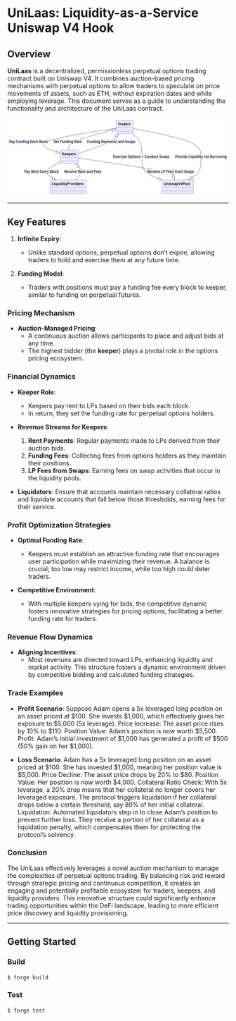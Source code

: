 # UniLaas: Liquidity-as-a-Service Uniswap V4 Hook

## Overview

**UniLaas** is a decentralized, permissionless perpetual options trading contract built on Uniswap V4. It combines auction-based pricing mechanisms with perpetual options to allow traders to speculate on price movements of assets, such as ETH, without expiration dates and while employing leverage. This document serves as a guide to understanding the functionality and architecture of the UniLaas contract.


![Unilaas Diagram](unilaas.png)

---

## Key Features

1. **Infinite Expiry**:
   - Unlike standard options, perpetual options don’t expire, allowing traders to hold and exercise them at any future time.

2. **Funding Model**:
   - Traders with positions must pay a funding fee every block to keeper, similar to funding on perpetual futures.

### Pricing Mechanism

- **Auction-Managed Pricing**:
  - A continuous auction allows participants to place and adjust bids at any time.
  - The highest bidder (the **keeper**) plays a pivotal role in the options pricing ecosystem.

### Financial Dynamics

- **Keeper Role**:
  - Keepers pay rent to LPs based on their bids each block.
  - In return, they set the funding rate for perpetual options holders.

- **Revenue Streams for Keepers**:
  1. **Rent Payments**: Regular payments made to LPs derived from their auction bids.
  2. **Funding Fees**: Collecting fees from options holders as they maintain their positions.
  3. **LP Fees from Swaps**: Earning fees on swap activities that occur in the liquidity pools.

- **Liquidators**: Ensure that accounts maintain necessary collateral ratios and liquidate accounts that fall below those thresholds, earning fees for their service.

### Profit Optimization Strategies

- **Optimal Funding Rate**:
  - Keepers must establish an attractive funding rate that encourages user participation while maximizing their revenue. A balance is crucial; too low may restrict income, while too high could deter traders.

- **Competitive Environment**:
  - With multiple keepers vying for bids, the competitive dynamic fosters innovative strategies for pricing options, facilitating a better funding rate for traders.

### Revenue Flow Dynamics

- **Aligning Incentives**:
  - Most revenues are directed toward LPs, enhancing liquidity and market activity. This structure fosters a dynamic environment driven by competitive bidding and calculated funding strategies.


### Trade Examples
- **Profit Scenario**:
Suppose Adam opens a 5x leveraged long position on an asset priced at $100. She invests $1,000, which effectively gives her exposure to $5,000 (5x leverage).
Price Increase: The asset price rises by 10% to $110.
Position Value: Adam’s position is now worth $5,500.
Profit: Adam’s initial investment of $1,000 has generated a profit of $500 (50% gain on her $1,000).

- **Loss Scenario**: 
Adam has a 5x leveraged long position on an asset priced at $100. She has invested $1,000, meaning her position value is $5,000.
Price Decline: The asset price drops by 20% to $80.
Position Value: Her position is now worth $4,000.
Collateral Ratio Check: With 5x leverage, a 20% drop means that her collateral no longer covers her leveraged exposure. The protocol triggers liquidation if her collateral drops below a certain threshold, say 80% of her initial collateral.
Liquidation: Automated liquidators step in to close Adam’s position to prevent further loss. They receive a portion of her collateral as a liquidation penalty, which compensates them for protecting the protocol’s solvency.


### Conclusion

The UniLaas effectively leverages a novel auction mechanism to manage the complexities of perpetual options trading. By balancing risk and reward through strategic pricing and continuous competition, it creates an engaging and potentially profitable ecosystem for traders, keepers, and liquidity providers. This innovative structure could significantly enhance trading opportunities within the DeFi landscape, leading to more efficient price discovery and liquidity provisioning.

---

## Getting Started

### Build

```shell
$ forge build
```

### Test

```shell
$ forge test
```